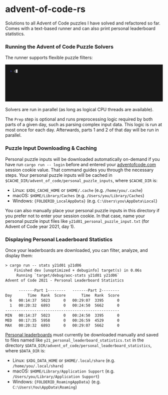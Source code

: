 # advent-of-code-rs

Solutions to all Advent of Code puzzles I have solved and refactored so far.
Comes with a text-based runner
and can also print personal leaderboard statistics.

### Running the Advent of Code Puzzle Solvers

The runner supports flexible puzzle filters:

![`cargo run -- solve y21d01 y21d02p2 y21d03`](README-solve.gif)

Solvers are run in parallel (as long as logical CPU threads are available).

The `Prep` step is optional and runs preprocessing logic required
by both parts of a given day, such as parsing complex input data.
This logic is run at most once for each day.
Afterwards, parts 1 and 2 of that day will be run in parallel.

### Puzzle Input Downloading & Caching

Personal puzzle inputs will be downloaded automatically on-demand
if you have run `cargo run -- login` before and entered your
[adventofcode.com](https://adventofcode.com) session cookie value.
That command guides you through the necessary steps.
Your personal puzzle inputs will be cached in
`$CACHE_DIR/advent_of_code/personal_puzzle_inputs`, where `$CACHE_DIR` is:

- Linux: `$XDG_CACHE_HOME` or `$HOME/.cache` (e.g. `/home/you/.cache`)
- macOS: `$HOME/Library/Caches` (e.g. `/Users/you/Library/Caches`)
- Windows: `{FOLDERID_LocalAppData}` (e.g. `C:\Users\you\AppData\Local`)

You can also manually place your personal puzzle inputs in this directory
if you prefer not to enter your session cookie.
In that case, name your personal puzzle input files like
`y21d01_personal_puzzle_input.txt` (for Advent of Code year 2021, day 1).

### Displaying Personal Leaderboard Statistics

Once your leaderboards are downloaded,
you can filter, analyze, and display them:

	> cargo run -- stats y21d01 y21d06
	    Finished dev [unoptimized + debuginfo] target(s) in 0.06s
	     Running `target/debug/aoc-stats y21d01 y21d06`
	Advent of Code 2021 - Personal Leaderboard Statistics
	
	      -------Part 1--------   -------Part 2--------
	Day       Time  Rank  Score       Time  Rank  Score
	  6   00:14:37  5023      0   00:29:07  3395      0
	  1   00:20:32  6893      0   00:24:50  5662      0
	---------------------------------------------------
	MIN   00:14:37  5023      0   00:24:50  3395      0
	MED   00:17:35  5958      0   00:26:59  4529      0
	MAX   00:20:32  6893      0   00:29:07  5662      0

[Personal leaderboards](https://adventofcode.com/2021/leaderboard/self)
must currently be downloaded manually and saved to files named like
`y21_personal_leaderboard_statistics.txt` in the directory
`$DATA_DIR/advent_of_code/personal_leaderboard_statistics`,
where `$DATA_DIR` is:

- Linux: `$XDG_DATA_HOME` or `$HOME/.local/share`
  (e.g. `/home/you/.local/share`)
- macOS: `$HOME/Library/Application Support`
  (e.g. `/Users/you/Library/Application Support`)
- Windows: `{FOLDERID_RoamingAppData}` (e.g. `C:\Users\You\AppData\Roaming`)
